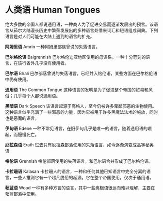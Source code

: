 # 人类语 Human Tongues

绝大多数的帝国人都说通用语，一种商人为了促进交易而逐渐发展出的预言。该语言从茹尔大陆漫长历史中繁荣发展出的多种语言处借来词汇和短语组成词典。下列语言是对人们可能在大陆上遇到的语言的扩充。

**阿姆里语** Amrin 一种阿姆里部族曾说的失落语言。

**巴尔格伦语** Balgrennish
巴尔格伦迪亚地区使用的母语系。一种十分苛刻的语言，在该行省外几乎没有使用者。

**巴尔语** Bhali
巴尔部落曾说的失落语言。已经并入格伦语，某些方面在巴尔格伦语中仍有使用。

**通用语** The Common Tongue
这种语言的发明是为了促进整个帝国的贸易和风俗；几乎每个人都说通用语。

**黑暗语** Dark Speech
该语言起源于高格人，至今仍被许多卑鄙邪恶的生物使用。这种语言似乎充满了一些邪恶的力量，因为它被用于许多黑魔法法术的施放，同时也是恶魔的语言。

**伊甸语** Edene
一种不常见语言，在旧伊甸几乎是唯一的语言，随着通用语的崛起，而慢慢死亡。

**厄拉森语** Erath
过去只有厄拉森部落使用的失落语言，如今逐渐演变成高等秘奥语

**格伦语** Grennish
格伦部落使用的失落语言。和巴尔语合并形成了巴尔格伦语。

**卡拉珊语** Kalasan
卡拉珊人的语言，一种和任何其他已知语言中完全分离的语言，一些人推测它有一个超凡脱俗的起源。它在整个帝国使用，仅次于通用语。

**菘蓝语** Woad
一种有多种方言的语言，其中一些离根语很远而难以理解，主要在菘蓝部落中使用。
